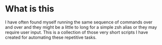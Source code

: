 # What is this

I have often found myself running the same sequence of commands over and over and they might be a little to long for a simple zsh alias or they may require user input. This is a collection of those very short scripts I have created for automating these repetitive tasks.

